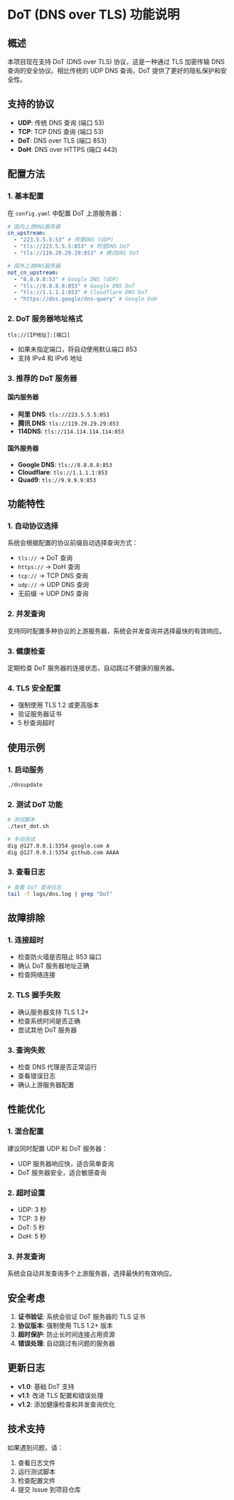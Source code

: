 # DoT (DNS over TLS) 功能说明

## 概述

本项目现在支持 DoT (DNS over TLS) 协议，这是一种通过 TLS 加密传输 DNS 查询的安全协议。相比传统的 UDP DNS 查询，DoT 提供了更好的隐私保护和安全性。

## 支持的协议

- **UDP**: 传统 DNS 查询 (端口 53)
- **TCP**: TCP DNS 查询 (端口 53)
- **DoT**: DNS over TLS (端口 853)
- **DoH**: DNS over HTTPS (端口 443)

## 配置方法

### 1. 基本配置

在 `config.yaml` 中配置 DoT 上游服务器：

```yaml
# 国内上游DNS服务器
cn_upstream:
  - "223.5.5.5:53" # 阿里DNS (UDP)
  - "tls://223.5.5.5:853" # 阿里DNS DoT
  - "tls://119.29.29.29:853" # 腾讯DNS DoT

# 国外上游DNS服务器
not_cn_upstream:
  - "8.8.8.8:53" # Google DNS (UDP)
  - "tls://8.8.8.8:853" # Google DNS DoT
  - "tls://1.1.1.1:853" # Cloudflare DNS DoT
  - "https://dns.google/dns-query" # Google DoH
```

### 2. DoT 服务器地址格式

```
tls://[IP地址]:[端口]
```

- 如果未指定端口，将自动使用默认端口 853
- 支持 IPv4 和 IPv6 地址

### 3. 推荐的 DoT 服务器

#### 国内服务器

- **阿里 DNS**: `tls://223.5.5.5:853`
- **腾讯 DNS**: `tls://119.29.29.29:853`
- **114DNS**: `tls://114.114.114.114:853`

#### 国外服务器

- **Google DNS**: `tls://8.8.8.8:853`
- **Cloudflare**: `tls://1.1.1.1:853`
- **Quad9**: `tls://9.9.9.9:853`

## 功能特性

### 1. 自动协议选择

系统会根据配置的协议前缀自动选择查询方式：

- `tls://` → DoT 查询
- `https://` → DoH 查询
- `tcp://` → TCP DNS 查询
- `udp://` → UDP DNS 查询
- 无前缀 → UDP DNS 查询

### 2. 并发查询

支持同时配置多种协议的上游服务器，系统会并发查询并选择最快的有效响应。

### 3. 健康检查

定期检查 DoT 服务器的连接状态，自动跳过不健康的服务器。

### 4. TLS 安全配置

- 强制使用 TLS 1.2 或更高版本
- 验证服务器证书
- 5 秒查询超时

## 使用示例

### 1. 启动服务

```bash
./dnsupdate
```

### 2. 测试 DoT 功能

```bash
# 测试脚本
./test_dot.sh

# 手动测试
dig @127.0.0.1:5354 google.com A
dig @127.0.0.1:5354 github.com AAAA
```

### 3. 查看日志

```bash
# 查看 DoT 查询日志
tail -f logs/dns.log | grep "DoT"
```

## 故障排除

### 1. 连接超时

- 检查防火墙是否阻止 853 端口
- 确认 DoT 服务器地址正确
- 检查网络连接

### 2. TLS 握手失败

- 确认服务器支持 TLS 1.2+
- 检查系统时间是否正确
- 尝试其他 DoT 服务器

### 3. 查询失败

- 检查 DNS 代理是否正常运行
- 查看错误日志
- 确认上游服务器配置

## 性能优化

### 1. 混合配置

建议同时配置 UDP 和 DoT 服务器：

- UDP 服务器响应快，适合简单查询
- DoT 服务器安全，适合敏感查询

### 2. 超时设置

- UDP: 3 秒
- TCP: 3 秒
- DoT: 5 秒
- DoH: 5 秒

### 3. 并发查询

系统会自动并发查询多个上游服务器，选择最快的有效响应。

## 安全考虑

1. **证书验证**: 系统会验证 DoT 服务器的 TLS 证书
2. **协议版本**: 强制使用 TLS 1.2+ 版本
3. **超时保护**: 防止长时间连接占用资源
4. **错误处理**: 自动跳过有问题的服务器

## 更新日志

- **v1.0**: 基础 DoT 支持
- **v1.1**: 改进 TLS 配置和错误处理
- **v1.2**: 添加健康检查和并发查询优化

## 技术支持

如果遇到问题，请：

1. 查看日志文件
2. 运行测试脚本
3. 检查配置文件
4. 提交 Issue 到项目仓库
